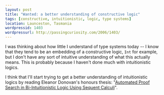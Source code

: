 ```yaml
--- 
layout: post
title: "Wanted: a better understanding of constructive logic"
tags: [constructive, intuitionistic, logic, type systems]
location: Launceston, Tasmania
wordpressid: 1403
wordpressurl: http://passingcuriosity.com/2006/1403/
---
```


I was thinking about how little I understand of type systems today -- I know
that they tend to be an embedding of a constructive logic, `Int` for example,
but I don't have any sort of intuitive understanding of what this actually
means. This is probably because I haven't done much with intuitionistic
logics.

I think that I'll start trying to get a better understanding of intuitionistic
logics by reading Eleanor Donovan's honours thesis: "[Automated Proof Search
in Bi-Intuitionistic Logic Using Sequent Calculi](ed)".

[ed]: http://cs.anu.edu.au/honours/thesis-2005/Eleanor_DONOVAN.pdf
